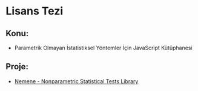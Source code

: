 # Lisans Tezi

## Konu:

- Parametrik Olmayan İstatistiksel Yöntemler İçin JavaScript Kütüphanesi

## Proje:

- [Nemene - Nonparametric Statistical Tests Library](https://github.com/ergenekonyigit/nemene)

